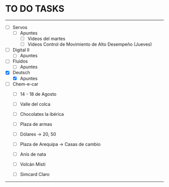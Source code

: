 # TO DO TASKS 


---

- [ ] Servos
	- [ ] Apuntes
		- [ ] Videos del martes
		- [ ] Videos Control de Movimiento de Alto Desempeño (Jueves)

- [ ] Digital II
	- [ ] Apuntes

- [ ] Fluidos
	- [ ] Apuntes

- [x] Deutsch
	- [x] Apuntes 

- [ ] Chem-e-car
	- [ ] 14 - 18 de Agosto
	- [ ] Valle del colca
	- [ ] Chocolates la ibérica
	- [ ] Plaza de armas
	- [ ] Dólares -> 20, 50
	- [ ] Plaza de Arequipa -> Casas de cambio
	- [ ] Anís de nata
	- [ ] Volcán Misti
	- [ ] Simcard Claro


---











